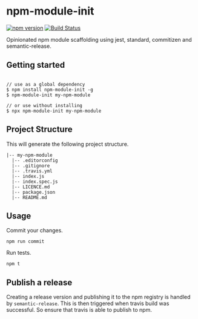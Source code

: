 # npm-module-init

[![npm version](https://badge.fury.io/js/npm-module-init.svg)](https://badge.fury.io/js/npm-module-init) [![Build Status](https://travis-ci.org/herrmannplatz/npm-module-init.svg?branch=master)](https://travis-ci.org/herrmannplatz/npm-module-init)

Opinionated npm module scaffolding using jest, standard, commitizen and semantic-release.

## Getting started

```

// use as a global dependency
$ npm install npm-module-init -g
$ npm-module-init my-npm-module

// or use without installing
$ npx npm-module-init my-npm-module

```

## Project Structure

This will generate the following project structure.

```
|-- my-npm-module
  |-- .editorconfig
  |-- .gitignore
  |-- .travis.yml
  |-- index.js
  |-- index.spec.js
  |-- LICENCE.md
  |-- package.json
  |-- README.md
```

## Usage

Commit your changes.
```
npm run commit
```

Run tests.
```
npm t
```

## Publish a release

Creating a release version and publishing it to the npm registry is handled by `semantic-release`. This is then triggered when travis build was successful. So ensure that travis is able to publish to npm.
